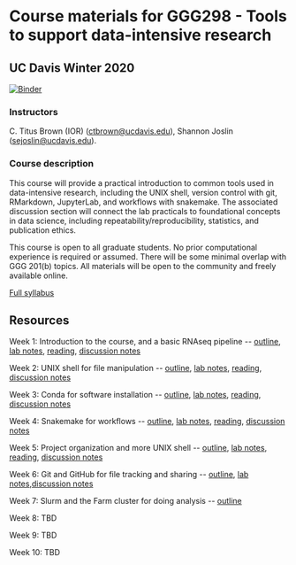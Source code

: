 # Course materials for GGG298 - Tools to support data-intensive research

## UC Davis Winter 2020

[![Binder](https://mybinder.org/badge_logo.svg)](https://mybinder.org/v2/gh/ngs-docs/2020-GGG298/shannonekj-week-2)

### Instructors

C. Titus Brown (IOR) (<ctbrown@ucdavis.edu>), Shannon Joslin (<sejoslin@ucdavis.edu>).

### Course description

This course will provide a practical introduction to common tools used in data-intensive research, including the UNIX shell, version control with git, RMarkdown, JupyterLab, and workflows with snakemake. The associated discussion section will connect the lab practicals to foundational concepts in data science, including repeatability/reproducibility, statistics, and publication ethics.

This course is open to all graduate students. No prior computational experience is required or assumed. There will be some minimal overlap with GGG 201(b) topics. All materials will be open to the community and freely available online.

[Full syllabus](https://hackmd.io/3bDesjZaTVSiEzEueSGlDQ?view)

## Resources

Week 1: Introduction to the course, and a basic RNAseq pipeline -- [outline](https://hackmd.io/@ctb/S1_mb0fe8), [lab notes](https://github.com/ngs-docs/2020-GGG298/blob/master/Week1-intro/README.md), [reading](https://springerplus.springeropen.com/articles/10.1186/s40064-016-2888-8), [discussion notes](https://hackmd.io/vm4LdvN8SDG619N8xFsatg)

Week 2: UNIX shell for file manipulation -- [outline](https://hackmd.io/O6MaR9tMSxazAC_UCr_hTg), [lab notes](https://github.com/ngs-docs/2020-GGG298/tree/master/Week2-UNIX_for_file_manipulation), [reading](https://springerplus.springeropen.com/articles/10.1186/s40064-016-2888-8), [discussion notes](https://hackmd.io/H7EUa5DMQKmjc4yIwdWgDQ)

Week 3: Conda for software installation -- [outline](https://hackmd.io/To23drs_STONN1zdFb2hkw), [lab notes](https://github.com/ngs-docs/2020-GGG298/blob/master/Week3-conda_for_software_installation/README.md), [reading](https://undsci.berkeley.edu/lessons/pdfs/how_science_works.pdf), [discussion notes](https://hackmd.io/lAgWvrN0T5uc9ZYAQaVHqg)

Week 4: Snakemake for workflows -- [outline](https://hackmd.io/UuYTlGyVQ7WLTL-3kX3K5A), [lab notes](https://github.com/ngs-docs/2020-GGG298/tree/master/Week4-snakemake-for-workflows/README.md), [reading](http://ivory.idyll.org/blog/2014-function-of-unknown-genes.html), [discussion notes](https://hackmd.io/UuYTlGyVQ7WLTL-3kX3K5A?view)

Week 5: Project organization and more UNIX shell -- [outline](https://hackmd.io/jSF2sFcgS02yuc3gW7RqzQ), [lab notes](https://github.com/ngs-docs/2020-GGG298/tree/master/Week5-project_organization_and_UNIX_shell/README.md), [reading](https://meaningness.com/metablog/upgrade-your-cargo-cult), [discussion notes](https://hackmd.io/DYbcnnfvTeyBpABx72xJGQ)

Week 6: Git and GitHub for file tracking and sharing -- [outline](https://hackmd.io/iuqXzr0RRw-M8rLbWjvuJg?view), [lab notes](https://github.com/ngs-docs/2020-GGG298/blob/master/Week6-Git_and_GitHub_for_file_tracking_and_sharing/README.md),[discussion notes](https://hackmd.io/iuqXzr0RRw-M8rLbWjvuJg)

Week 7: Slurm and the Farm cluster for doing analysis -- [outline](https://hackmd.io/Iy-YHQuPRGWILNV5F_A5lA?view)

Week 8: TBD

Week 9: TBD

Week 10: TBD
